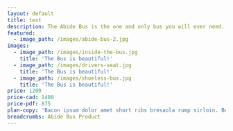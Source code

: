 ```yaml
---
layout: default
title: test
description: The Abide Bus is the one and only bus you will ever need.
featured:
  - image_path: /images/abide-bus-2.jpg
images:
  - image_path: /images/inside-the-bus.jpg
    title: 'The Bus is beautiful!'
  - image_path: /images/drivers-seat.jpg
    title: 'The Bus is beautiful!'
  - image_path: /images/shoeless-bus.jpg
    title: 'The Bus is beautiful!'
price: 1200
price-cad: 1400
price-pdf: 875
plan-copy: 'Bacon ipsum dolor amet short ribs bresaola rump sirloin. Beef ribs short ribs bacon pig, t-bone sirloin pork belly shankle chuck pork jowl turkey. Short loin beef turkey spare ribs, porchetta swine prosciutto andouille meatloaf shoulder pastrami ground round leberkas sirloin fatback. Short loin andouille frankfurter short ribs bresaola pork belly tri-tip beef prosciutto strip steak ham hock jerky pig bacon. Beef ribs tail ribeye hamburger pork corned beef alcatra ball tip. Beef bacon short loin drumstick hamburger biltong frankfurter doner boudin.'
breadcrumbs: Abide Bus Product
---
```

